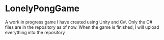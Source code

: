 # LonelyPongGame
A work in progress game I have created using Unity and C#. 
Only the C# files are in the repository as of now. When the game is finished, I will upload everything into the repository
